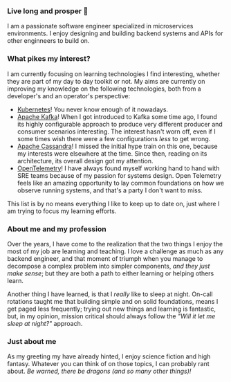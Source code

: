 ### Live long and prosper 🖖

I am a passionate software engineer specialized in microservices environments. I enjoy designing and building backend systems and APIs for other enginneers to build on.

### What pikes my interest?

I am currently focusing on learning technologies I find interesting, whether they are part of my day to day toolkit or not. My aims are currently on improving my knowledge on the following technologies, both from a developer's and an operator's perspective:

* [Kubernetes](https://github.com/kubernetes/kubernetes)! You never know enough of it nowadays.
* [Apache Kafka](https://github.com/apache/kafka)! When I got introduced to Kafka some time ago, I found its highly configurable approach to produce very different producer and consumer scenarios interesting. The interest hasn't worn off, even if I some times wish there were a few configurations _less_ to get wrong.
* [Apache Cassandra](https://github.com/apache/cassandra)! I missed the initial hype train on this one, because my interests were elsewhere at the time. Since then, reading on its architecture, its overall design got my attention.
* [OpenTelemetry](https://opentelemetry.io/)! I have always found myself working hand to hand with SRE teams because of my passion for systems design. Open Telemetry feels like an amazing opportunity to lay common foundations on how we observe running systems, and that's a party I don't want to miss.

This list is by no means everything I like to keep up to date on, just where I am trying to focus my learning efforts.

### About me and my profession

Over the years, I have come to the realization that the two things I enjoy the most of my job are learning and teaching. I love a challenge as much as any backend engineer, and that moment of triumph when you manage to decompose a complex problem into simpler components, _and they just make sense_; but they are both a path to either learning or helping others learn.

Another thing I have learned, is that I _really_ like to sleep at night. On-call rotations taught me that building simple and on solid foundations, means I get paged less frequently; trying out new things and learning is fantastic, but, in my opinion, mission critical should always follow the _"Will it let me sleep at night?"_ approach.

### Just about me

As my greeting my have already hinted, I enjoy science fiction and high fantasy. Whatever you can think of on those topics, I can probably rant about. _Be warned, there be dragons (and so many other things)!_
